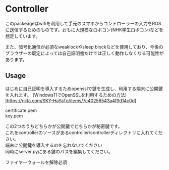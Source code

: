 # Controller
このpackeageはwifiを利用して手元のスマホからコントローラーの入力をROSに送信するためのものです。おもに大規模なロボコン(NHK学生ロボコン)などを想定しています。

また、暗号化通信が必須なweaklockやsleep blockなどを使用しており、今後のブラウザーの既定によっては自己証明書だけでは正しく動作しなくなる可能性があります。

## Usage
はじめに自己証明を導入するためopensslで鍵を生成し、利用する端末に公開鍵を入れます。 
(Windows11でOpenSSLを利用するための方法)[https://qiita.com/SKY-HaYaTo/items/7c40256543a4f9d14c0d]

certificate.pem  
key.pem

この2つのうちどちらかが公開鍵でどちらかが秘密鍵です。  
これをcontrollerのソースがあるcontroller/controllerディレクトリに入れてください。  
端末に公開鍵を導入するのを忘れないでください  
同時にserver.pyにある鍵のパスを編集してください。

ファイヤーウォールを解除必須
